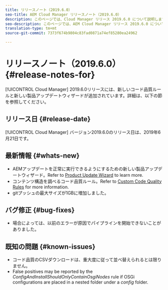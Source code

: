 ```yaml
---
title: リリースノート（2019.6.0）
seo-title: AEM Cloud Manager リリースノート（2019.6.0）
description: このページでは、Cloud Manager リリース 2019.6.0 について説明します。
seo-description: このページでは、AEM Cloud Manager リリース 2019.6.0 について説明します。
translation-type: tm+mt
source-git-commit: 7373f674b9804c83fad0871a74ef85280ea24962

---
```


# リリースノート（2019.6.0） {#release-notes-for}

[!UICONTROL Cloud Manager] 2019.6.0リリースには、新しいコード品質ルールと新しい製品アップデートウィザードが追加されています。詳細は、以下の節を参照してください。

## リリース日 {#release-date}

[!UICONTROL Cloud Manager] バージョン2019.6.0のリリース日は、2019年6月21日です。

## 最新情報 {#whats-new}

* AEMアップデートを正常に実行できるようにするための新しい製品アップデートウィザード。Refer to [Product Update Wizard](overview-productupdate-wizard.md) to learn more.
* コンテンツ構造を調べるコード品質ルール。Refer to [Custom Code Quality Rules](custom-code-quality-rules.md) for more information.
* gitプッシュの最大サイズが1GBに増加しました。

## バグ修正 {#bug-fixes}

* 場合によっては、以前のエラーが原因でパイプラインを開始できないことがありました。

## 既知の問題 {#known-issues}

* コード品質のCSVダウンロードは、重大度に従って並べ替えられるとは限りません。
* False positives may be reported by the *ConfigAndInstallShouldOnlyContainOsgiNodes* rule if OSGi configurations are placed in a nested folder under a *config* folder.

